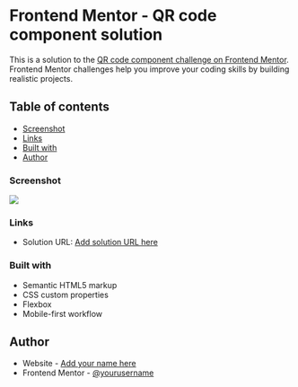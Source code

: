 # Frontend Mentor - QR code component solution

This is a solution to the [QR code component challenge on Frontend Mentor](https://www.frontendmentor.io/challenges/qr-code-component-iux_sIO_H). Frontend Mentor challenges help you improve your coding skills by building realistic projects.

## Table of contents

- [Screenshot](#screenshot)
- [Links](#links)
- [Built with](#built-with)
- [Author](#author)

### Screenshot

![](https://user-images.githubusercontent.com/19146537/158028274-9d90c7d2-97f8-4514-b26e-dcdbc8b5b35a.png)

### Links

- Solution URL: [Add solution URL here](https://your-solution-url.com)

### Built with

- Semantic HTML5 markup
- CSS custom properties
- Flexbox
- Mobile-first workflow

## Author

- Website - [Add your name here](https://www.rhutvirani.com)
- Frontend Mentor - [@yourusername](https://www.frontendmentor.io/profile/Rhut-virani)
